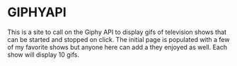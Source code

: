 # GIPHYAPI

This is a site to call on the Giphy API to display gifs of television shows that can be started and stopped on click.  The initial page is populated with a few of my favorite shows but anyone here can add a they enjoyed as well.  Each show will display 10 gifs.